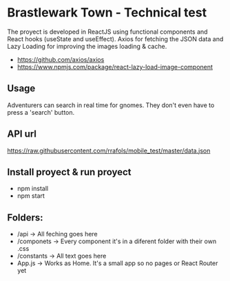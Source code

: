 # Brastlewark Town - Technical test

The proyect is developed in ReactJS using functional components and React hooks (useState and useEffect).
Axios for fetching the JSON data and Lazy Loading for improving the images loading & cache.
- https://github.com/axios/axios
- https://www.npmjs.com/package/react-lazy-load-image-component

## Usage
Adventurers can search in real time for gnomes. They don't even have to press a 'search' button.

## API url
https://raw.githubusercontent.com/rrafols/mobile_test/master/data.json

## Install proyect & run proyect
- npm install 
- npm start 

## Folders:
- /api -> All feching goes here
- /componets -> Every component it's in a diferent folder with their own .css
- /constants -> All text goes here
- App.js -> Works as Home. It's a small app so no pages or React Router yet 

